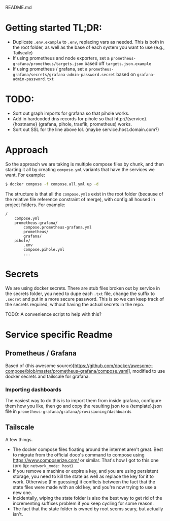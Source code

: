 README.md

# Getting started TL;DR:

* Duplicate `.env.example` to `.env`, replacing vars as needed. This is both in the root folder, as well as the base of each system you want to use (e.g., Tailscale)
* If using prometheus and node exporters, set a `prometheus-grafana/prometheus/targets.json` based off `targets.json.example`
* If using prometheus / grafana, set a `prometheus-grafana/secrets/grafana-admin-password.secret` based on `grafana-admin-password.txt`

# TODO:

* Sort out graph imports for grafana so that pihole works. 
* Add in hardcoded dns records for pihole so that http://{service}.{hostname} (grafana, pihole, traefik, prometheus) works. 
* Sort out SSL for the line above lol. (maybe service.host.domain.com?)

# Approach

So the approach we are taking is multiple compose files by chunk, and then starting it all by creating `compose.yml` variants that have the services we want. For example:

```bash
$ docker compose -f compose.all.yml up -d
```

The structure is that all the `compose.yml`s exist in the root folder (because of the relative file reference constraint of merge), with config all housed in project folders. For example:

```
/
    compose.yml
    prometheus-grafana/
        compose.prometheus-grafana.yml
        prometheus/
        grafana/
    pihole/
        .env
        compose.pihole.yml
        ...
```

# Secrets

We are using docker secrets. There are stub files broken out by service in the secrets folder, you need to dupe each `.txt` file, change the suffix to `.secret` and put in a more secure password. This is so we can keep track of the secrets required, without having the actual secrets in the repo. 

TODO: A convenience script to help with this? 

# Service specific Readme

## Prometheus / Grafana

Based of (this awesome source)[https://github.com/docker/awesome-compose/blob/master/prometheus-grafana/compose.yaml], modified to use docker secrets and tailscale for grafana. 

### Importing dashboards

The easiest way to do this is to import them from inside grafana, configure them how you like, then go and copy the resulting json to a {template}.json file in `prometheus-grafana/grafana/provisioning/dashboards`

## Tailscale

A few things.

* The docker compose files floating around the internet aren't great. Best to migrate from the official doco's command to compose using https://www.composerize.com/ or similar. That's how I got to this one (pro tip: `network_mode: host`) 
* If you remove a machine or expire a key, and you are using persistent storage, you need to kill the state as well as replace the key for it to work. Otherwise (I'm guessing) it conflicts between the fact that the state files were made with an old key, and you're now trying to use a new one. 
* Incidentally, wiping the state folder is also the best way to get rid of the incrementing suffixes problem if you keep cycling for some reason. 
* The fact that the state folder is owned by root seems scary, but actually isn't. 
